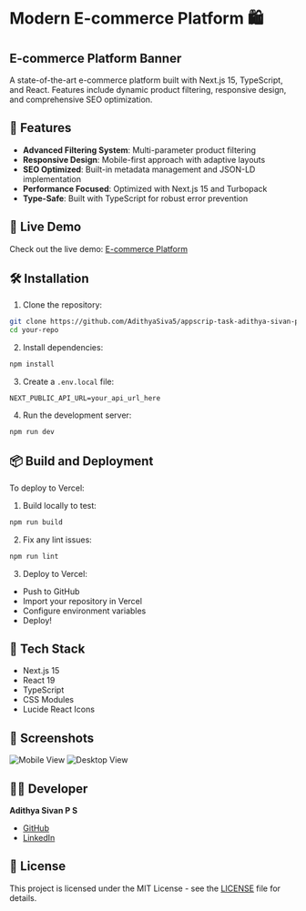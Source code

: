 # Modern E-commerce Platform 🛍️

## E-commerce Platform Banner

A state-of-the-art e-commerce platform built with Next.js 15, TypeScript, and React. Features include dynamic product filtering, responsive design, and comprehensive SEO optimization.

## 🌟 Features

- **Advanced Filtering System**: Multi-parameter product filtering
- **Responsive Design**: Mobile-first approach with adaptive layouts
- **SEO Optimized**: Built-in metadata management and JSON-LD implementation
- **Performance Focused**: Optimized with Next.js 15 and Turbopack
- **Type-Safe**: Built with TypeScript for robust error prevention


## 🚀 Live Demo

Check out the live demo: [E-commerce Platform](https://appscrip-task-adithya-sivan-ps.vercel.app/)

## 🛠️ Installation

1. Clone the repository:
```bash
git clone https://github.com/AdithyaSiva5/appscrip-task-adithya-sivan-ps
cd your-repo
```

2. Install dependencies:
```bash
npm install
```

3. Create a `.env.local` file:
```env
NEXT_PUBLIC_API_URL=your_api_url_here
```

4. Run the development server:
```bash
npm run dev
```

## 📦 Build and Deployment

To deploy to Vercel:

1. Build locally to test:
```bash
npm run build
```

2. Fix any lint issues:
```bash
npm run lint
```

3. Deploy to Vercel:
- Push to GitHub
- Import your repository in Vercel
- Configure environment variables
- Deploy!

## 🧰 Tech Stack

- Next.js 15
- React 19
- TypeScript
- CSS Modules
- Lucide React Icons

## 📱 Screenshots

![Mobile View](https://cdn.discordapp.com/attachments/1165254874976505856/1301050756790620223/image.png?ex=67231170&is=6721bff0&hm=a7f544f5b42f1a432581ebd32b79be1eb12a8c308ea1a46e292549be96e4cf28&)
![Desktop View](https://cdn.discordapp.com/attachments/1165254874976505856/1301051969955299431/download.png?ex=67231292&is=6721c112&hm=6a9dac5e27fd831cd1d82cbcfd429c80f1c1fa94714c447281b3dfe106d1ac39&)

## 👨‍💻 Developer

**Adithya Sivan P S**
- [GitHub](https://github.com/AdithyaSiva5)
- [LinkedIn](https://www.linkedin.com/in/adithya-sivan-p-s-b35909241/)

## 📄 License

This project is licensed under the MIT License - see the [LICENSE](LICENSE) file for details.
